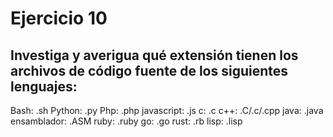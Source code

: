 # Ejercicio 10
## Investiga y averigua qué extensión tienen los archivos de código fuente de los siguientes lenguajes:
Bash: .sh
Python: .py
Php: .php
javascript: .js
c: .c
c++: .C/.c/.cpp
java: .java
ensamblador: .ASM
ruby: .ruby
go: .go
rust: .rb
lisp: .lisp


